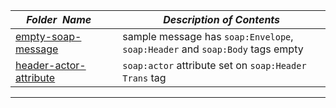 |&nbsp;&nbsp;&nbsp;&nbsp;_Folder&nbsp;&nbsp;Name_&nbsp;&nbsp;&nbsp;&nbsp;| _Description of Contents_
|:----------------|--------------------------------------------------------------------------------------------------------------------------------------------------------
| [empty-soap-message](empty-soap-message.xml) |  sample message has `soap:Envelope`, `soap:Header` and `soap:Body` tags empty 
| [header-actor-attribute](header-actor-attribute.xml) |  `soap:actor` attribute set on `soap:Header` `Trans` tag 

* * *

